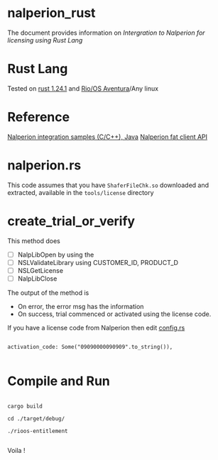# nalperion_rust

The document provides information on *Intergration to Nalperion for licensing using Rust Lang*

# Rust Lang

Tested on [rust 1.24.1](https://rust-lang.org) and [Rio/OS Aventura](http://rio.digital)/Any linux

# Reference

[Nalperion integration samples (C/C++), Java](https://naldoc.atlassian.net/wiki/spaces/NND/pages/426012/Application+Integration)
[Nalperion fat client API](https://naldoc.atlassian.net/wiki/spaces/NND/pages/426049/Developers+API+Latest)

# nalperion.rs 

This code assumes that you have `ShaferFileChk.so` downloaded and extracted, available in the `tools/license` directory

# create_trial_or_verify

This method does 

- [ ] NalpLibOpen by using the 
- [ ] NSLValidateLibrary using CUSTOMER_ID, PRODUCT_D
- [ ] NSLGetLicense 
- [ ] NalpLibClose

The output of the method is

- On error, the error msg has the information
- On success, trial commenced or activated using the license code.

If you have a license code from Nalperion then edit [config.rs](https://github.com/rioadvancement/nalperion_rust/blob/master/src/config.rs)

```

activation_code: Some("09090000090909".to_string()),


```

# Compile and Run

```

cargo build

cd ./target/debug/

./rioos-entitlement


```

Voila !
